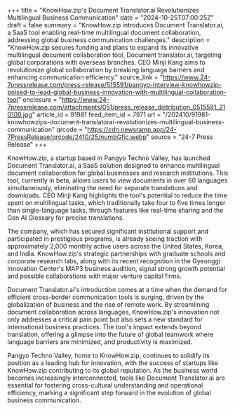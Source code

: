 +++
title = "KnowHow.zip's Document Translator.ai Revolutionizes Multilingual Business Communication"
date = "2024-10-25T07:00:25Z"
draft = false
summary = "KnowHow.zip introduces Document Translator.ai, a SaaS tool enabling real-time multilingual document collaboration, addressing global business communication challenges."
description = "KnowHow.zip secures funding and plans to expand its innovative multilingual document collaboration tool, Document translator.ai, targeting global corporations with overseas branches. CEO Minji Kang aims to revolutionize global collaboration by breaking language barriers and enhancing communication efficiency."
source_link = "https://www.24-7pressrelease.com/press-release/515591/pangyo-interview-knowhowzip-poised-to-lead-global-business-innovation-with-multilingual-collaboration-tool"
enclosure = "https://www.24-7pressrelease.com/attachments/051/press_release_distribution_0515591_210100.jpg"
article_id = 91981
feed_item_id = 7971
url = "/202410/91981-knowhowzips-document-translatorai-revolutionizes-multilingual-business-communication"
qrcode = "https://cdn.newsramp.app/24-7PressRelease/qrcode/2410/25/numbGfjc.webp"
source = "24-7 Press Release"
+++

<p>KnowHow.zip, a startup based in Pangyo Techno Valley, has launched Document Translator.ai, a SaaS solution designed to enhance multilingual document collaboration for global businesses and research institutions. This tool, currently in beta, allows users to view documents in over 60 languages simultaneously, eliminating the need for separate translations and downloads. CEO Minji Kang highlights the tool's potential to reduce the time spent on multilingual tasks, which traditionally take four to five times longer than single-language tasks, through features like real-time sharing and the Gen AI Glossary for precise translations.</p><p>The company, which has secured significant institutional support and participated in prestigious programs, is already seeing traction with approximately 2,000 monthly active users across the United States, Korea, and India. KnowHow.zip's strategic partnerships with graduate schools and corporate research labs, along with its recent recognition in the Gyeonggi Innovation Center's MAP3 business audition, signal strong growth potential and possible collaborations with major venture capital firms.</p><p>Document Translator.ai's introduction comes at a time when the demand for efficient cross-border communication tools is surging, driven by the globalization of business and the rise of remote work. By streamlining document collaboration across languages, KnowHow.zip's innovation not only addresses a critical pain point but also sets a new standard for international business practices. The tool's impact extends beyond translation, offering a glimpse into the future of global teamwork where language barriers are minimized, and productivity is maximized.</p><p>Pangyo Techno Valley, home to KnowHow.zip, continues to solidify its position as a leading hub for innovation, with the success of startups like KnowHow.zip contributing to its global reputation. As the business world becomes increasingly interconnected, tools like Document Translator.ai are essential for fostering cross-cultural understanding and operational efficiency, marking a significant step forward in the evolution of global business communication.</p>